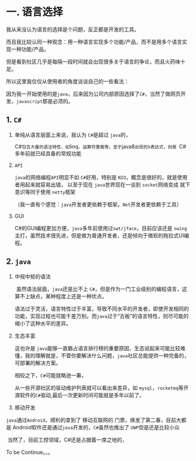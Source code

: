 # 一. 语言选择

我从来没认为语言的选择是个问题，反正都是开发的工具。

而且我比较认同一种观念：用一种语言实现多个功能/产品，而不是用多个语言实现一种功能/产品。



但是看到社区几乎是每隔一段时间就会出现很多关于语言的争论，而且火药味十足。

所以这里我仅仅从使用者的角度谈谈自己的一些看法：

因为我一开始使用的是`java`，后来因为公司内部原因选择了`C#`，当然了做网页开发，`javascript`那是必须的。

## 1. `C#`

1. 单纯从语言层面上来说，我认为 `C#`是超过 `java`的，

   C#`包含大量的语法特性，如`linq`，运算符重载等，至于`java8`出现的λ表达式，则是 `C#多年前就已经具备的常规功能

2. `API`

   `java`的网络编程`API`明显不如 `C#`好用，特别是 `NIO`，概念是很好的，就是使用者用起来就容易出错， 以至于现在 `java`世界现在一谈到 `socket`网络变成 就下意识等同于使用 `netty`框架

   （我一直有个感觉：`java`开发者更依赖于框架，`Net`开发者更依赖于工具）

3. GUI

   C#的GUI编程更加方便，`java`多年前使用过`swt/jface`，目前应该还是 `swing`主打，虽然技术很先进，但是做为普通开发者，还是倾向于微软的拖拉式UI编程。

## 2. `java`

1. 中规中矩的语法

   ​	虽然语法层面，`java`还是比不上 `C#`，但是作为一门工业级别的编程语言，这算不上缺点，某种程度上还是一种优点。

   ​	语法过于灵活，语言特性过于丰富，导致不同水平的开发者，即使开发相同的功能，实现过程也可能千差万别。而`java`过于“古板”的语言特性，则尽可能的缩小了这种水平的差异。

   

2. 生态丰富

   这也许是 `java`能够一直霸占语言排行榜的重要原因，生态说起来可能比较难懂，我的理解就是，不管你要解决什么问题，`java`社区总能提供一种完备的，可部署的解决方案。

   

   相较之下，`C#`可能就略逊一筹，

   从一些开源社区的驱动维护列表就可以看出来差异，如 `mysql`，`rocketmq`等开源软件的`C#`驱动,最后一次更新时间可能就是多年以前了。

   

3.  移动开发

   `java`通过`Android`，顺利的拿到了 移动互联网的 门票，焕发了第二春，目前大都是 Android软件还是通过`java`开发的，`C#`虽然也推出了 `UWP`但是还是比较小众



​		当然了，目前工控领域，C#还是占据着一席之地的，



To be Continue。。。

